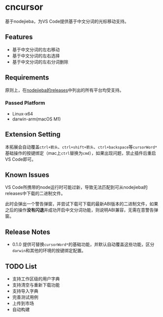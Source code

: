 # cncursor

基于nodejieba，为VS Code提供基于中文分词的光标移动支持。

## Features

- 基于中文分词的左右移动
- 基于中文分词的左右选择
- 基于中文分词的左右分词删除

## Requirements

原则上，在[nodejieba的releases](https://github.com/yanyiwu/nodejieba/releases)中列出的所有平台均受支持。

### Passed Platform

- Linux-x64
- darwin-arm(macOS M1)

## Extension Setting

本拓展会自动覆盖`ctrl+箭头`、`ctrl+shift+箭头`、`ctrl+backspace`等`cursorWord*`基础操作的按键绑定（mac上`ctrl`替换为`cmd`），如果出现问题，禁止插件后重启VS Code即可。

## Known Issues

VS Code所携带的node运行时可能过新，导致无法匹配到可从nodejieba的releases中下载的二进制文件。

此时会弹出一个警告弹窗，并尝试下载可下载的最新ABI版本的二进制文件，如果之后的操作**没有闪退**并成功开启中文分词功能，则说明ABI兼容，无需在意警告弹窗。

## Release Notes

- 0.1.0 提供可替换`cursorWord*`的基础功能，并默认自动覆盖这些功能，区分`darwin`和其他的环境的按键绑定配置。


## TODO List

- 支持工作区级的用户字典
- 支持清空与重新下载功能
- 支持导入字典
- 完善测试用例
- 上传到市场
- 自动构建
